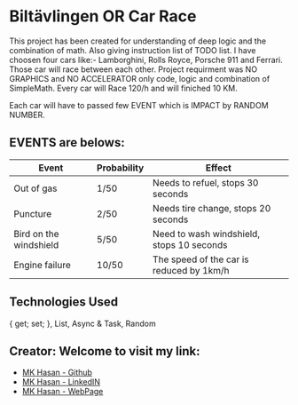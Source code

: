 # Biltävlingen OR Car Race
This project has been created for understanding of deep logic and the combination of math. Also giving instruction list of TODO list. I have choosen four cars like:- Lamborghini, Rolls Royce, Porsche 911 and Ferrari. Those car will race between each other. Project requirment was NO GRAPHICS and NO ACCELERATOR only code, logic and combination of SimpleMath. Every car will Race 120/h and will finiched 10 KM.

Each car will have to passed few EVENT which is IMPACT by RANDOM NUMBER. 

## EVENTS are belows:
|   Event     |   Probability    |Effect|
|-----|--------|-------|
|Out of gas |   1/50   | Needs to refuel, stops 30 seconds
|Puncture |   2/50   | Needs tire change, stops 20 seconds
|Bird on the windshield |  5/50   |  Need to wash windshield, stops 10 seconds
|Engine failure |    10/50     |  The speed of the car is reduced by 1km/h

## Technologies Used
{ get; set; }, List, Async & Task, Random 

## Creator: Welcome to visit my link:

- [MK Hasan - Github](https://github.com/chasmkhasan)
- [MK Hasan - LinkedIN](linkedin.com/in/md-kamrul-hasan-b72b1931)
- [MK Hasan - WebPage](chasmkhasan.github.io/Dynamic-CV/)
